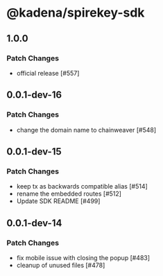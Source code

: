 # @kadena/spirekey-sdk

## 1.0.0

### Patch Changes

- official release [#557]

## 0.0.1-dev-16

### Patch Changes

- change the domain name to chainweaver [#548]

## 0.0.1-dev-15

### Patch Changes

- keep tx as backwards compatible alias [#514]
- rename the embedded routes [#512]
- Update SDK README [#499]

## 0.0.1-dev-14

### Patch Changes

- fix mobile issue with closing the popup [#483]
- cleanup of unused files [#478]
